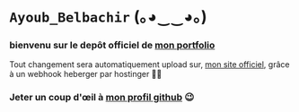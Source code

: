 # ```Ayoub_Belbachir``` (｡◕‿‿◕｡) 
### bienvenu sur le depôt officiel de [mon portfolio](https://ay-belbachir.github.io/portefolio_Ayoub_Belbachir_SIO_SISR/)
Tout changement sera automatiquement upload sur, [mon site officiel](https://ayoubbelbachirsisr.fr/), grâce à un webhook heberger par hostinger 🔵🔵


### Jeter un coup d'œil à [mon profil github](https://github.com/ay-belbachir) :wink:



